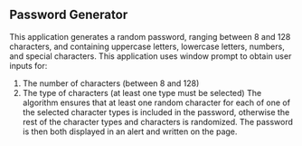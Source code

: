 ## Password Generator

This application generates a random password, ranging between 8 and 128 characters, and containing uppercase letters, lowercase letters, numbers, and special characters. 
This application uses window prompt to obtain user inputs for:
1. The number of characters (between 8 and 128)
2. The type of characters (at least one type must be selected)
The algorithm ensures that at least one random character for each of one of the selected character types is included in the password, otherwise the rest of the character types and characters is randomized. The password is then both displayed in an alert and written on the page.

